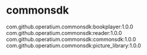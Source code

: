 # commonsdk
com.github.operatium.commonsdk:bookplayer:1.0.0
com.github.operatium.commonsdk:reader:1.0.0
com.github.operatium.commonsdk:commonsdk:1.0.0
com.github.operatium.commonsdk:picture_library:1.0.0

